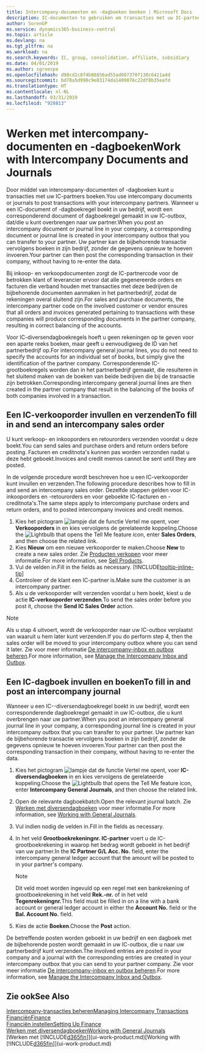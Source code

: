 ```yaml
---
title: Intercompany-documenten en -dagboeken boeken | Microsoft Docs
description: IC-documenten te gebruiken om transacties met uw IC-partners te boeken.
author: SorenGP
ms.service: dynamics365-business-central
ms.topic: article
ms.devlang: na
ms.tgt_pltfrm: na
ms.workload: na
ms.search.keywords: IC, group, consolidation, affiliate, subsidiary
ms.date: 04/01/2019
ms.author: sgroespe
ms.openlocfilehash: d98cd2c8f4b88856ad55ad607370f130c6421a4d
ms.sourcegitcommit: bd78a5d990c9e83174da1409076c22df8b35eafd
ms.translationtype: HT
ms.contentlocale: nl-NL
ms.lasthandoff: 03/31/2019
ms.locfileid: "928813"
---
```

# <a name="work-with-intercompany-documents-and-journals"></a><span data-ttu-id="8a97f-103">Werken met intercompany-documenten en -dagboeken</span><span class="sxs-lookup"><span data-stu-id="8a97f-103">Work with Intercompany Documents and Journals</span></span>
<span data-ttu-id="8a97f-104">Door middel van intercompany-documenten of -dagboeken kunt u transacties met uw IC-partners boeken.</span><span class="sxs-lookup"><span data-stu-id="8a97f-104">You use intercompany documents or journals to post transactions with your intercompany partners.</span></span> <span data-ttu-id="8a97f-105">Wanneer u een IC-document of -dagboekregel boekt in uw bedrijf, wordt een corresponderend document of dagboekregel gemaakt in uw IC-outbox, dat/die u kunt overbrengen naar uw partner.</span><span class="sxs-lookup"><span data-stu-id="8a97f-105">When you post an intercompany document or journal line in your company, a corresponding document or journal line is created in your intercompany outbox that you can transfer to your partner.</span></span> <span data-ttu-id="8a97f-106">Uw partner kan de bijbehorende transactie vervolgens boeken in zijn bedrijf, zonder de gegevens opnieuw te hoeven invoeren.</span><span class="sxs-lookup"><span data-stu-id="8a97f-106">Your partner can then post the corresponding transaction in their company, without having to re-enter the data.</span></span>

<span data-ttu-id="8a97f-107">Bij inkoop- en verkoopdocumenten zorgt de IC-partnercode voor de betrokken klant of leverancier ervoor dat alle gegenereerde orders en facturen die verband houden met transacties met deze bedrijven de bijbehorende documenten aanmaken in het partnerbedrijf, zodat de rekeningen overal sluitend zijn.</span><span class="sxs-lookup"><span data-stu-id="8a97f-107">For sales and purchase documents, the intercompany partner code on the involved customer or vendor ensures that all orders and invoices generated pertaining to transactions with these companies will produce corresponding documents in the partner company, resulting in correct balancing of the accounts.</span></span>

<span data-ttu-id="8a97f-108">Voor IC-diversendagboekregels hoeft u geen rekeningen op te geven voor een aparte reeks boeken, maar geeft u eenvoudigweg de ID van het partnerbedrijf op.</span><span class="sxs-lookup"><span data-stu-id="8a97f-108">For intercompany general journal lines, you do not need to specify the accounts for an individual set of books, but simply give the identification of the partner company.</span></span> <span data-ttu-id="8a97f-109">Corresponderende IC-grootboekregels worden dan in het partnerbedrijf gemaakt, die resulteren in het sluitend maken van de boeken van beide bedrijven die bij de transactie zijn betrokken.</span><span class="sxs-lookup"><span data-stu-id="8a97f-109">Corresponding intercompany general journal lines are then created in the partner company that result in the balancing of the books of both companies involved in a transaction.</span></span>

## <a name="to-fill-in-and-send-an-intercompany-sales-order"></a><span data-ttu-id="8a97f-110">Een IC-verkooporder invullen en verzenden</span><span class="sxs-lookup"><span data-stu-id="8a97f-110">To fill in and send an intercompany sales order</span></span>
<span data-ttu-id="8a97f-111">U kunt verkoop- en inkooporders en retourorders verzenden voordat u deze boekt.</span><span class="sxs-lookup"><span data-stu-id="8a97f-111">You can send sales and purchase orders and return orders before posting.</span></span> <span data-ttu-id="8a97f-112">Facturen en creditnota's kunnen pas worden verzonden nadat u deze hebt geboekt.</span><span class="sxs-lookup"><span data-stu-id="8a97f-112">Invoices and credit memos cannot be sent until they are posted.</span></span>

<span data-ttu-id="8a97f-113">In de volgende procedure wordt beschreven hoe u een IC-verkooporder kunt invullen en verzenden.</span><span class="sxs-lookup"><span data-stu-id="8a97f-113">The following procedure describes how to fill in and send an intercompany sales order.</span></span> <span data-ttu-id="8a97f-114">Dezelfde stappen gelden voor IC-inkooporders en -retourorders en voor geboekte IC-facturen en -creditnota's.</span><span class="sxs-lookup"><span data-stu-id="8a97f-114">The same steps apply to intercompany purchase orders and return orders, and to posted intercompany invoices and credit memos.</span></span>  

1. <span data-ttu-id="8a97f-115">Kies het pictogram ![lampje dat de functie Vertel me opent](media/ui-search/search_small.png "Vertel me wat u wilt doen"), voer **Verkooporders** in en kies vervolgens de gerelateerde koppeling.</span><span class="sxs-lookup"><span data-stu-id="8a97f-115">Choose the ![Lightbulb that opens the Tell Me feature](media/ui-search/search_small.png "Tell me what you want to do") icon, enter **Sales Orders**, and then choose the related link.</span></span>  
2. <span data-ttu-id="8a97f-116">Kies **Nieuw** om een nieuwe verkooporder te maken.</span><span class="sxs-lookup"><span data-stu-id="8a97f-116">Choose **New** to create a new sales order.</span></span> <span data-ttu-id="8a97f-117">Zie [Producten verkopen](sales-how-sell-products.md) voor meer informatie.</span><span class="sxs-lookup"><span data-stu-id="8a97f-117">For more information, see [Sell Products](sales-how-sell-products.md).</span></span>  
3. <span data-ttu-id="8a97f-118">Vul de velden in.</span><span class="sxs-lookup"><span data-stu-id="8a97f-118">Fill in the fields as necessary.</span></span> [!INCLUDE[tooltip-inline-tip](includes/tooltip-inline-tip_md.md)]
4. <span data-ttu-id="8a97f-119">Controleer of de klant een IC-partner is.</span><span class="sxs-lookup"><span data-stu-id="8a97f-119">Make sure the customer is an intercompany partner.</span></span>
5. <span data-ttu-id="8a97f-120">Als u de verkooporder wilt verzenden voordat u hem boekt, kiest u de actie **IC-verkooporder verzenden**.</span><span class="sxs-lookup"><span data-stu-id="8a97f-120">To send the sales order before you post it, choose the **Send IC Sales Order** action.</span></span>

> [!NOTE]
> <span data-ttu-id="8a97f-121">Als u stap 4 uitvoert, wordt de verkooporder naar uw IC-outbox verplaatst van waaruit u hem later kunt verzenden.</span><span class="sxs-lookup"><span data-stu-id="8a97f-121">If you do perform step 4, then the sales order will be moved to your intercompany outbox where you can send it later.</span></span> <span data-ttu-id="8a97f-122">Zie voor meer informatie [De intercompany-inbox en outbox beheren](intercompany-how-manage-intercompany-inbox.md).</span><span class="sxs-lookup"><span data-stu-id="8a97f-122">For more information, see [Manage the Intercompany Inbox and Outbox](intercompany-how-manage-intercompany-inbox.md).</span></span>

## <a name="to-fill-in-and-post-an-intercompany-journal"></a><span data-ttu-id="8a97f-123">Een IC-dagboek invullen en boeken</span><span class="sxs-lookup"><span data-stu-id="8a97f-123">To fill in and post an intercompany journal</span></span>
<span data-ttu-id="8a97f-124">Wanneer u een IC--diversendagboekregel boekt in uw bedrijf, wordt een corresponderende dagboekregel gemaakt in uw IC-outbox, die u kunt overbrengen naar uw partner.</span><span class="sxs-lookup"><span data-stu-id="8a97f-124">When you post an intercompany general journal line in your company, a corresponding journal line is created in your intercompany outbox that you can transfer to your partner.</span></span> <span data-ttu-id="8a97f-125">Uw partner kan de bijbehorende transactie vervolgens boeken in zijn bedrijf, zonder de gegevens opnieuw te hoeven invoeren.</span><span class="sxs-lookup"><span data-stu-id="8a97f-125">Your partner can then post the corresponding transaction in their company, without having to re-enter the data.</span></span>

1. <span data-ttu-id="8a97f-126">Kies het pictogram ![lampje dat de functie Vertel me opent](media/ui-search/search_small.png "Vertel me wat u wilt doen"), voer **IC-diversendagboeken** in en kies vervolgens de gerelateerde koppeling.</span><span class="sxs-lookup"><span data-stu-id="8a97f-126">Choose the ![Lightbulb that opens the Tell Me feature](media/ui-search/search_small.png "Tell me what you want to do") icon, enter **Intercompany General Journals**, and then choose the related link.</span></span>  
2. <span data-ttu-id="8a97f-127">Open de relevante dagboekbatch.</span><span class="sxs-lookup"><span data-stu-id="8a97f-127">Open the relevant journal batch.</span></span> <span data-ttu-id="8a97f-128">Zie [Werken met diversendagboeken](ui-work-general-journals.md) voor meer informatie.</span><span class="sxs-lookup"><span data-stu-id="8a97f-128">For more information, see [Working with General Journals](ui-work-general-journals.md).</span></span>
3. <span data-ttu-id="8a97f-129">Vul indien nodig de velden in.</span><span class="sxs-lookup"><span data-stu-id="8a97f-129">Fill in the fields as necessary.</span></span>
4. <span data-ttu-id="8a97f-130">In het veld **Grootboekrekeningnr. IC-partner** voert u de IC-grootboekrekening in waarop het bedrag wordt geboekt in het bedrijf van uw partner.</span><span class="sxs-lookup"><span data-stu-id="8a97f-130">In the **IC Partner G/L Acc. No.** field, enter the intercompany general ledger account that the amount will be posted to in your partner's company.</span></span>

    > [!NOTE]
    > <span data-ttu-id="8a97f-131">Dit veld moet worden ingevuld op een regel met een bankrekening of grootboekrekening in het veld **Rek.-nr.** of in het veld **Tegenrekeningnr.**</span><span class="sxs-lookup"><span data-stu-id="8a97f-131">This field must be filled in on a line with a bank account or general ledger account in either the **Account No.** field or the **Bal. Account No.** field.</span></span>  
5. <span data-ttu-id="8a97f-132">Kies de actie **Boeken**.</span><span class="sxs-lookup"><span data-stu-id="8a97f-132">Choose the **Post** action.</span></span>

<span data-ttu-id="8a97f-133">De betreffende posten worden geboekt in uw bedrijf en een dagboek met de bijbehorende posten wordt gemaakt in uw IC-outbox, die u naar uw partnerbedrijf kunt verzenden.</span><span class="sxs-lookup"><span data-stu-id="8a97f-133">The involved entries are posted in your company and a journal with the corresponding entries are created in your intercompany outbox that you can send to your partner company.</span></span> <span data-ttu-id="8a97f-134">Zie voor meer informatie [De intercompany-inbox en outbox beheren](intercompany-how-manage-intercompany-inbox.md).</span><span class="sxs-lookup"><span data-stu-id="8a97f-134">For more information, see [Manage the Intercompany Inbox and Outbox](intercompany-how-manage-intercompany-inbox.md).</span></span>

## <a name="see-also"></a><span data-ttu-id="8a97f-135">Zie ook</span><span class="sxs-lookup"><span data-stu-id="8a97f-135">See Also</span></span>
[<span data-ttu-id="8a97f-136">Intercompany-transacties beheren</span><span class="sxs-lookup"><span data-stu-id="8a97f-136">Managing Intercompany Transactions</span></span>](intercompany-manage.md)  
[<span data-ttu-id="8a97f-137">Financiën</span><span class="sxs-lookup"><span data-stu-id="8a97f-137">Finance</span></span>](finance.md)  
[<span data-ttu-id="8a97f-138">Financiën instellen</span><span class="sxs-lookup"><span data-stu-id="8a97f-138">Setting Up Finance</span></span>](finance-setup-finance.md)  
[<span data-ttu-id="8a97f-139">Werken met diversendagboeken</span><span class="sxs-lookup"><span data-stu-id="8a97f-139">Working with General Journals</span></span>](ui-work-general-journals.md)  
<span data-ttu-id="8a97f-140">[Werken met [!INCLUDE[d365fin](includes/d365fin_md.md)]](ui-work-product.md)</span><span class="sxs-lookup"><span data-stu-id="8a97f-140">[Working with [!INCLUDE[d365fin](includes/d365fin_md.md)]](ui-work-product.md)</span></span>
